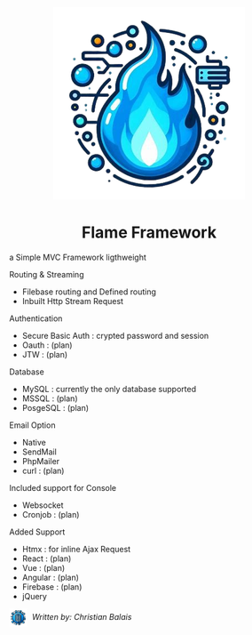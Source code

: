 <div align='center' style="text-align:center;">
  <img src="/public/images/OIG4-removebg.png"/>
  <h1>Flame Framework</h1>
</div>

a Simple MVC Framework ligthweight

Routing & Streaming
- Filebase routing and Defined routing
- Inbuilt Http Stream Request

Authentication 
- Secure Basic Auth : crypted password and session 
- Oauth : (plan)
- JTW : (plan)

Database
- MySQL : currently the only database supported
- MSSQL : (plan)
- PosgeSQL : (plan)

Email Option
- Native
- SendMail
- PhpMailer
- curl : (plan)

Included support for Console
- Websocket
- Cronjob : (plan)
  
Added Support
- Htmx : for inline Ajax Request
- React : (plan)
- Vue : (plan)
- Angular : (plan)
- Firebase : (plan)
- jQuery
<p style="">
  <img style="width:2rem; vertical-align: middle !important; " src="/public/images/download.png" alt="php"/>
  <i style="padding: 5px;">Written by: Christian Balais</i>
</p>

